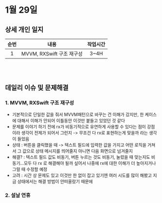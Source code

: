 # 1월 29일
## 상세 개인 일지 
|순번|내용|작업시간
|:---:|:-----:|:-------:
|1| MVVM, RXSwift 구조 재구성 | 3~4H


</br></br>
## 데일리 이슈 및 문제해결
### 1. MVVM, RXSwift 구조 재구성
  - 기본적으로 단일한 값을 줘서 MVVM패턴으로 바꾸는 건 이해가 갔지만, 한 케이스에 대해서 이해가 안되어 이틀동안 이것만 붙들고 있었던 것 같다
  - 문제를 이야기 하기 전에 rx가 비동기적으로 유연하게 사용할 수 있다는 점이 강점이라 생각이 전제가 되어서 그런지 -> 무조건 다 rx로 표현하는게 맞을까 라는 생각이 들었음
  - 상태 : 버튼을 클릭했을 때 -> 텍스트 필드에 입력한 값을 가지고 어떤 로직을 거쳐서 그 값으로 상태 메시지를 띄어줄지 아니면 다음 화면으로 넘겨줄지
  - 해결? : 텍스트 필드 값도 비동기, 버튼 누르는 것도 비동기, 눌렀을 때 맞는지도 비동기...모두 다 rx 로 해결해야 될까 싶어서 나중에 rx에 대한 이해가 더 높아지거나 그럴 때 수정할 예정
  - 고려 : 시간 상 문제도 있고 이것만 한 없이 잡고 있기엔 여러 시도를 많이 해봤고 지금 상태에서는 해결 방법이 안떠올랐기 때문에  
### 2. 설날 연휴
